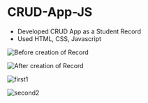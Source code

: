 # CRUD-App-JS
* Developed CRUD App as a Student Record  
* Used HTML, CSS, Javascript

![Before creation of Record]("C:\Users\hp\Downloads\first1.png")  

![After creation of Record]("C:\Users\hp\Downloads\second2.png")  

![first1](https://user-images.githubusercontent.com/64412792/227722855-234c6698-685f-4dbb-b247-93d3e6b14763.png)  

![second2](https://user-images.githubusercontent.com/64412792/227722876-0d4b4074-a1d3-49ad-a8e4-42cc5d1718f9.png)  


